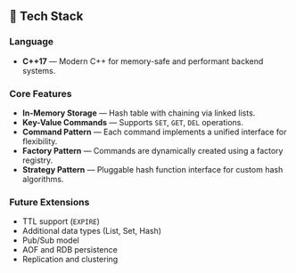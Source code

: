## 🚀 Tech Stack

### Language
- **C++17** — Modern C++ for memory-safe and performant backend systems.

### Core Features
- **In-Memory Storage** — Hash table with chaining via linked lists.
- **Key-Value Commands** — Supports `SET`, `GET`, `DEL` operations.
- **Command Pattern** — Each command implements a unified interface for flexibility.
- **Factory Pattern** — Commands are dynamically created using a factory registry.
- **Strategy Pattern** — Pluggable hash function interface for custom hash algorithms.

### Future Extensions
- TTL support (`EXPIRE`)
- Additional data types (List, Set, Hash)
- Pub/Sub model
- AOF and RDB persistence
- Replication and clustering
